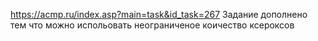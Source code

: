 https://acmp.ru/index.asp?main=task&id_task=267
Задание дополнено тем что можно испольовать неограниченое коичество ксероксов